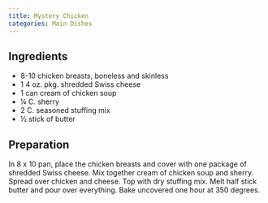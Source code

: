 ```yaml
---
title: Mystery Chicken
categories: Main Dishes
---
```


## Ingredients

- 8-10 chicken breasts, boneless and skinless
- 1 4 oz. pkg. shredded Swiss cheese
- 1 can cream of chicken soup
- ¼ C. sherry
- 2 C. seasoned stuffing mix
- ½ stick of butter

## Preparation

In 8 x 10 pan, place the chicken breasts and cover with one package of shredded Swiss cheese.  Mix together cream of chicken soup and sherry.  Spread over chicken and cheese.  Top with dry stuffing mix.  Melt half stick butter and pour over everything.  Bake uncovered one hour at 350 degrees.

